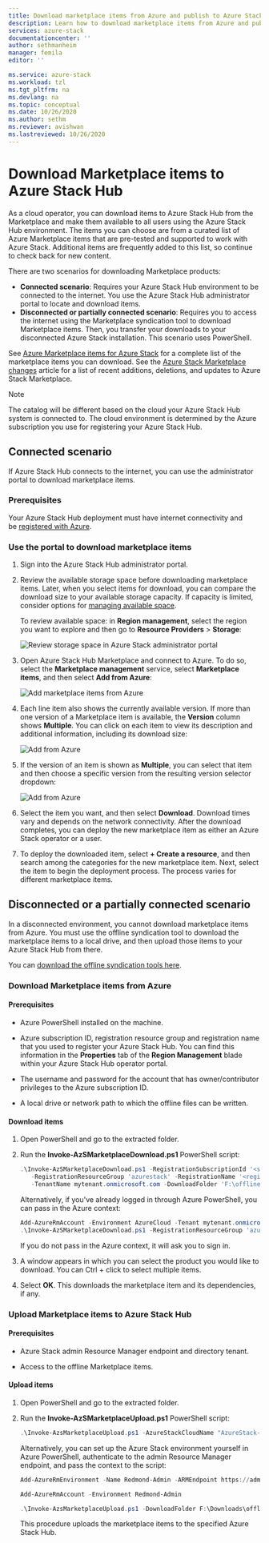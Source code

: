```yaml
---
title: Download marketplace items from Azure and publish to Azure Stack | Microsoft Docs
description: Learn how to download marketplace items from Azure and publish to Azure Stack.
services: azure-stack
documentationcenter: ''
author: sethmanheim
manager: femila
editor: ''

ms.service: azure-stack
ms.workload: tzl
ms.tgt_pltfrm: na
ms.devlang: na
ms.topic: conceptual
ms.date: 10/26/2020
ms.author: sethm
ms.reviewer: avishwan
ms.lastreviewed: 10/26/2020
---
```


# Download Marketplace items to Azure Stack Hub 

As a cloud operator, you can download items to Azure Stack Hub from the Marketplace and make them available to all users using the Azure Stack Hub environment. The items you can choose are from a curated list of Azure Marketplace items that are pre-tested and supported to work with Azure Stack. Additional items are frequently added to this list, so continue to check back for new content.

There are two scenarios for downloading Marketplace products:

- **Connected scenario**: Requires your Azure Stack Hub environment to be connected to the internet. You use the Azure Stack Hub administrator portal to locate and download items.
- **Disconnected or partially connected scenario**: Requires you to access the internet using the Marketplace syndication tool to download Marketplace items. Then, you transfer your downloads to your disconnected Azure Stack installation. This scenario uses PowerShell.

See [Azure Marketplace items for Azure Stack](../../operator/azure-stack-marketplace-azure-items.md) for a complete list of the marketplace items you can download. See the [Azure Stack Marketplace changes](../../operator/azure-stack-marketplace-changes.md) article for a list of recent additions, deletions, and updates to Azure Stack Marketplace.

> [!NOTE]
> The catalog will be different based on the cloud your Azure Stack Hub system is connected to. The cloud environment is determined by the Azure subscription you use for registering your Azure Stack Hub.

## Connected scenario

If Azure Stack Hub connects to the internet, you can use the administrator portal to download marketplace items.

### Prerequisites

Your Azure Stack Hub deployment must have internet connectivity and be [registered with Azure](registration-tzl.md).

### Use the portal to download marketplace items

1. Sign into the Azure Stack Hub administrator portal.

2. Review the available storage space before downloading marketplace items. Later, when you select items for download, you can compare the download size to your available storage capacity. If capacity is limited, consider options for [managing available space](../../operator/azure-stack-manage-storage-shares.md#manage-available-space).

   To review available space: in **Region management**, select the region you want to explore and then go to **Resource Providers** > **Storage**:

   ![Review storage space in Azure Stack administrator portal](media/azure-stack-download-azure-marketplace-item-tzl/storage.png)

3. Open Azure Stack Hub Marketplace and connect to Azure. To do so, select the **Marketplace management** service, select **Marketplace items**, and then select **Add from Azure**:

   ![Add marketplace items from Azure](media/azure-stack-download-azure-marketplace-item-tzl/marketplace.png)

4. Each line item also shows the currently available version. If more than one version of a Marketplace item is available, the **Version** column shows **Multiple**. You can click on each item to view its description and additional information, including its download size:

   ![Add from Azure](media/azure-stack-download-azure-marketplace-item-tzl/add-from-azure-1.png)

5. If the version of an item is shown as **Multiple**, you can select that item and then choose a specific version from the resulting version selector dropdown:

   ![Add from Azure](media/azure-stack-download-azure-marketplace-item-tzl/add-from-azure-3.png)

6. Select the item you want, and then select **Download**. Download times vary and depends on the network connectivity. After the download completes, you can deploy the new marketplace item as either an Azure Stack operator or a user.

7. To deploy the downloaded item, select **+ Create a resource**, and then search among the categories for the new marketplace item. Next, select the item to begin the deployment process. The process varies for different marketplace items.

## Disconnected or a partially connected scenario

In a disconnected environment, you cannot download marketplace items from Azure. You must use the offline syndication tool to download the marketplace items to a local drive, and then upload those items to your Azure Stack Hub from there.

You can [download the offline syndication tools here](https://aka.ms/azsSyndicationtool).

### Download Marketplace items from Azure

#### Prerequisites

- Azure PowerShell installed on the machine.

- Azure subscription ID, registration resource group and registration name that you used to register your Azure Stack Hub. You can find this information in the **Properties** tab of the **Region Management** blade within your Azure Stack Hub operator portal.

- The username and password for the account that has owner/contributor privileges to the Azure subscription ID.

- A local drive or network path to which the offline files can be written.

#### Download items

1. Open PowerShell and go to the extracted folder.

2. Run the **Invoke-AzSMarketplaceDownload.ps1** PowerShell script:

    ```powershell
    .\Invoke-AzSMarketplaceDownload.ps1 -RegistrationSubscriptionId '<subscription ID>' ` 
       -RegistrationResourceGroup 'azurestack' -RegistrationName '<registration name>' `
       -TenantName mytenant.onmicrosoft.com -DownloadFolder 'F:\offlineSyndication'
    ```

    Alternatively, if you've already logged in through Azure PowerShell, you can pass in the Azure context:

    ```powershell
    Add-AzureRmAccount -Environment AzureCloud -Tenant mytenant.onmicrosoft.com 
    .\Invoke-AzSMarketplaceDownload.ps1 -RegistrationResourceGroup 'azurestack' -RegistrationName '<registration name>' -DownloadFolder 'F:\offlineSyndication' -AzureContext $(Get-AzureRMContext)
    ```

    If you do not pass in the Azure context, it will ask you to sign in.

3. A window appears in which you can select the product you would like to download. You can Ctrl + click to select multiple items.

4. Select **OK**. This downloads the marketplace item and its dependencies, if any.

### Upload Marketplace items to Azure Stack Hub

#### Prerequisites

- Azure Stack admin Resource Manager endpoint and directory tenant.

- Access to the offline Marketplace items.

#### Upload items

1. Open PowerShell and go to the extracted folder.

2. Run the **Invoke-AzSMarketplaceUpload.ps1** PowerShell script:

    ```powershell
    .\Invoke-AzsMarketplaceUpload.ps1 -AzureStackCloudName "AzureStack-Admin" -AzureStackAdminARMEndpoint https://adminmanagement.<region>.<fqdn> -TenantName mytenant.onmicrosoft.com -DownloadFolder F:\offlineSyndication
    ```

    Alternatively, you can set up the Azure Stack environment yourself in Azure PowerShell, authenticate to the admin Resource Manager endpoint, and pass the context to the script:

    ```powershell
    Add-AzureRmEnvironment -Name Redmond-Admin -ARMEndpoint https://adminmanagement.redmond.azurestack.corp.microsoft.com

    Add-AzureRmAccount -Environment Redmond-Admin

    .\Invoke-AzsMarketplaceUpload.ps1 -DownloadFolder F:\Downloads\offlining -AzureContext $(Get-AzureRmContext)
    ```

    This procedure uploads the marketplace items to the specified Azure Stack Hub.
